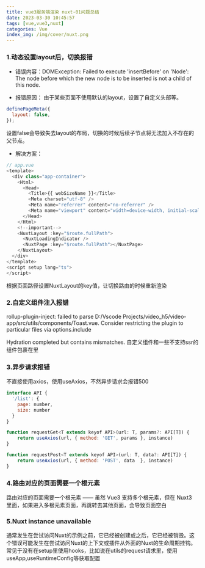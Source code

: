 ```yaml
---
title: vue3服务端渲染 nuxt-01问题总结
date: 2023-03-30 10:45:57
tags: [vue,vue3,nuxt]
categories: Vue
index_img: /img/cover/nuxt.png
---
```


### 1.动态设置layout后，切换报错
* 错误内容：DOMException: Failed to execute 'insertBefore' on 'Node': The node before which the new node is to be inserted is not a child of this node.

* 报错原因：
由于某些页面不使用默认的layout，设置了自定义头部等。
```javascript
definePageMeta({
  layout: false,
});
```
设置false会导致失去layout的布局，切换的时候后续子节点将无法加入不存在的父节点。

* 解决方案：
```javascript
// app.vue
<template>
  <div class="app-container">
    <Html>
      <Head>
        <Title>{{ webSizeName }}</Title>
        <Meta charset="utf-8" />
        <Meta name="referrer" content="no-referrer" />
        <Meta name="viewport" content="width=device-width, initial-scale=1.0, maximum-scale=1.0, user-scalable=0" />
      </Head>
    </Html>
    <!--important-->
    <NuxtLayout :key="$route.fullPath">
      <NuxtLoadingIndicator />
      <NuxtPage :key="$route.fullPath"></NuxtPage>
    </NuxtLayout>
  </div>
</template>
<script setup lang="ts">
</script>
```
根据页面路径设置NuxtLayout的key值，让切换路由的时候重新渲染

### 2.自定义组件注入报错
rollup-plugin-inject: failed to parse D:/Vscode Projects/video_h5/video-app/src/utils/components/Toast.vue. Consider restricting the plugin to particular files via options.include

Hydration completed but contains mismatches.
自定义组件和一些不支持ssr的组件包裹在<client-only>里


### 3.异步请求报错
不直接使用axios，使用useAxios，不然异步请求会报错500
```javascript
interface API {
  '/list': {
    page: number,
    size: number
  }
}

function requestGet<T extends keyof API>(url: T, params?: API[T]) {
    return useAxios(url, { method: 'GET', params }, instance)
}

function requestPost<T extends keyof API>(url: T, data?: API[T]) {
    return useAxios(url, { method: 'POST', data  }, instance)
}
```

### 4.路由对应的页面需要一个根元素
路由对应的页面需要一个根元素 —— 虽然 Vue3 支持多个根元素，但在 Nuxt3 里面，如果进入多根元素页面，再跳转去其他页面，会导致页面空白

### 5.Nuxt instance unavailable
通常发生在尝试访问Nuxt的示例之前，它已经被创建或之后，它已经被销毁。这个错误可能发生在尝试访问Nuxt的上下文或插件从外面的Nuxt的生命周期挂钩。
常见于没有在setup里使用hooks，比如说在utils的request请求里，使用useApp,useRuntimeConfig等获取配置